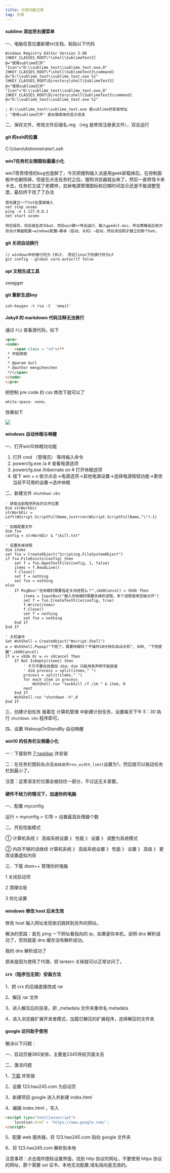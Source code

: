 ```yaml
---
title: 日常功能记录
tag: 日常
---
```


#### sublime 添加至右键菜单

一、电脑任意位置新建txt文档，粘贴以下代码

```
Windows Registry Editor Version 5.00
[HKEY_CLASSES_ROOT\*\shell\SublimeText3]
@="使用sublime打开"
"Icon"="D:\\sublime_text\\sublime_text.exe,0"
[HKEY_CLASSES_ROOT\*\shell\SublimeText3\command]
@="D:\\sublime_text\\sublime_text.exe %1"
[HKEY_CLASSES_ROOT\Directory\shell\SublimeText3]
@="使用sublime打开"
"Icon"="D:\\sublime_text\\sublime_text.exe,0"
[HKEY_CLASSES_ROOT\Directory\shell\SublimeText3\command]
@="D:\\sublime_text\\sublime_text.exe %1"

; D:\\sublime_text\\sublime_text.exe 是sublime的安装地址
; "使用sublime打开" 是右键菜单的显示信息
```

二、保存文件，修改文件后缀名.reg （reg 是修改注册表文件），双击运行

#### git 的ssh的位置

C:\Users\Administrator\\.ssh

#### win7任务栏左侧图标最最小化

win7奇奇怪怪的bug也是醉了，今天把搜狗输入法是用geek卸载掉后，在控制面板中也删除掉，但是在点击任务栏之后，搜狗浏览器就出来了，然后一直奇怪卡来卡去，任务栏又成了老模样，去掉电源管理图标和日期时间显示还是不能调整宽度，最后终于找了了办法

```
首先建立一个txt在里面输入
net stop uxsms
ping -n 1 127.0.0.1
net start uxsms

然后保存，将后缀名改为bat，然后win键+r呼出运行，输入gpedit.msc，呼出策略组后依次双击计算姬配置—windows配置—脚本（启动、关机）—启动，然后添加刚才建立的那个bat。
```

#### git 关闭自动换行

```
// windows中的换行符为 CRLF， 而在linux下的换行符为LF 
git config --global core.autocrlf false 
```

#### api 文档生成工具

swagger

#### git 重新生成key 

```
ssh-keygen -t rsa -C  'email'
```

#### Jekyll 的 markdown 代码注释无法换行

通过 `F12` 查看源代码，如下

```html
<pre>
<code>
    <span class = "sd">/**
 * 开始爬取
 *
 * @param $url
 * @author mengchenchen
 */</span>
</code>
</pre>
```

把控制 pre code 的 css 修改下就可以了

```css
white-space: none;
```

效果如下



![](/img/in-post/post-richangjilu/markdown无法自动换行-01.png)

#### windows 自动休眠与唤醒

一、打开win10休眠功功能
1. 打开 cmd （管理员） 等待输入命令
2. powercfg.exe /a  # 查看电源选项
3. powercfg.exe /hibernate on # 打开休眠选项
4. 按下 win + x 依次点击->电源选项->其他电源设置->选择电源按钮功能->更改当前不可用的设置->选中休眠

二、新建文件 `shutdown.vbs`

```vbscript
' 获取当前程序所在的文件位置
Dim strWorkDir
strWorkDir = Left(WScript.ScriptFullName,instrrev(WScript.ScriptFullName,"\")-1)

' 加载配置文件
dim fso
config = strWorkDir & "\kill.txt"

' 设置杀掉进程
dim items
set fso = CreateObject("Scripting.FileSystemObject")
if fso.FileExists(config) then
    set f = fso.OpenTextFile(config, 1, false)
	items = f.ReadLine()
	f.Close()
	set f = nothing
	set fso = nothing
else
	If MsgBox("在休眠时需要指定关闭进程么？",vbOKCancel) = VbOk Then
		items = InputBox("输入你休眠时需要杀掉的进程，多个进程使用空格分开")
		set f = fso.CreateTextFile(config, true)
		f.Write(items)
		f.Close()
		set f = nothing
		set fso = nothing
	End If
End If

' 关机操作
Set WshShell = CreateObject("Wscript.Shell")
w = WshShell.Popup("下班了，需要休眠吗？不操作10分钟后自动关机", 600, "下班提醒",vbOKCancel)
If w = vbOk Or w <> vbCancel Then
    If Not IsEmpty(items) then
        ' 千万不要在前面加 dim，dim 只能用来声明不能赋值
        ' dim process = split(items," ")
        process = split(items," ")
        for each item in process
            WshShell.run "taskkill /f /im " & item, 0
        next
    End If
	WshShell.run "shutdown -h",0
End If
```

三、创建计划任务
接着在 计算机管理 中新建计划任务，设置每天下午 5：30 执行 `shutdown.vbs` 程序即可。

四、设置 WakeupOnStandBy 自动唤醒

#### win10 的任务栏左侧最小化

一：下载软件 [7-taskbar](http://www.rjno1.com/best/sys/1533-7-taskbar-tweaker.html) 并安装

二：在任务栏图标处点击`高级选项`>`no_width_limit`设置为1，然后就可以拖动任务栏到最小了。

注意：这里语言栏位置会被挡住一部分，不过这无关紧要。


#### 硬件不给力的情况下，加速你的电脑

一、配置 myconfig

运行 > myconfig > 引导 > 设置最高处理器个数

二、开启性能模式

① 计算机系统 》 高级系统设置 》 性能 》 设置 》 调整为系统模式

② 内存不够的话继续 计算机系统 》 高级系统设置 》 性能 》 设置 》 高级 》 更改设置虚拟内存

三、下载 dism++ 管理你的电脑

1 关闭启动项

2 清理垃圾

3 优化设置

#### windows 修改 host 后未生效

修改 host 输入网址发现依旧跳转到另外的网址。

解决的思路：首先 ping 一下网址看指向的 ip，如果是你本机，说明 dns 解析成功了，否则就是 dns 缓存没有解析成功。

我的 dns 解析成功了

原来是因为使用了代理，把 lantern 关掉就可以正常访问了。

#### crx（程序包无效）安装方法

1、把 crx 的后缀直接改成 rar

2、解压 rar 文件

3、进入解压后的目录，把 _metadata 文件夹重命名 metadata

4、进入浏览器扩展开发者模式，加载已解压的扩展程序，选择解压的文件夹

#### google 访问助手使用

解决以下问题：

一、启动页被360安排，主要是2345导航页面太丑

二、激活问题

1、[下载](http://www.ggfwzs.com/) 并安装

2、设置 123.hao245.com 为启动页

3、新建项目 google 进入并新建 index.html

4、编辑 index.html ，写入 

```html
<script type="text/javascript">
	location.href = 'https://www.google.com/';
</script>
```

5、配置 web 服务器，将 123.hao245.com 指向 google 文件夹

6、将 123.hao245.com 解析到本地

注意事项：点击插件图标设置界面，找到 http 协议的网址，不要使用 https 协议的网址，那个需要 ssl 证书，本地无法配置,域名指向是无效的。

